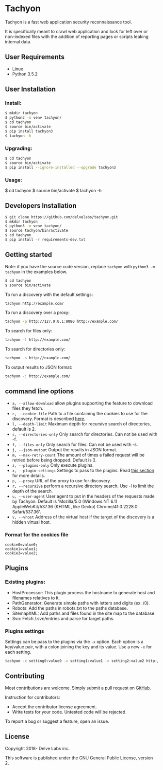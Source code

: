 # Tachyon

Tachyon is a fast web application security reconnaissance tool.

It is specifically meant to crawl web application and look for left over or non-indexed files with the addition of reporting pages or scripts leaking internal data.

## User Requirements    

- Linux
- Python 3.5.2

## User Installation

### Install:

```bash
$ mkdir tachyon
$ python3 -m venv tachyon/
$ cd tachyon
$ source bin/activate
$ pip install tachyon3
$ tachyon -h
```
### Upgrading:

```bash
$ cd tachyon
$ source bin/activate
$ pip install --ignore-installed --upgrade tachyon3
```

### Usage:
$ cd tachyon
$ source bin/activate
$ tachyon -h

## Developers Installation

```bash
$ git clone https://github.com/delvelabs/tachyon.git
$ mkdir tachyon
$ python3 -m venv tachyon/
$ source tachyon/bin/activate
$ cd tachyon
$ pip install -r requirements-dev.txt
```

## Getting started

Note: if you have the source code version, replace ```tachyon``` with ```python3 -m tachyon``` in the examples below.

```bash
$ cd tachyon
$ source bin/activate
```

To run a discovery with the default settings:
```bash
tachyon http://example.com/
```

To run a discovery over a proxy:
```bash
tachyon -p http://127.0.0.1:8080 http://example.com/
```

To search for files only:
```bash
tachyon -f http://example.com/
```

To search for directories only:
```bash
tachyon -s http://example.com/
```

To output results to JSON format:
```bash
tachyon -j http://example.com/
```

## command line options

* ```a, --allow-download``` allow plugins supporting the feature to download files they fetch.
* ```c, --cookie-file``` Path to a file containing the cookies to use for the discovery. Format is described 
                         [here](#format-for-the-cookies-file).
* ```l, --depth-limit``` Maximum depth for recursive search of directories, default is 2.
* ```s, --directories-only``` Only search for directories. Can not be used with -f.
* ```f, --files-only``` Only search for files. Can not be used with -s.
* ```j, --json-output``` Output the results in JSON format.
* ```m, --max-retry-count``` The amount of times a failed request will be retried before being dropped. Default is 3.
* ```z, --plugins-only``` Only execute plugins.
* ```x, --plugin-settings``` Settings to pass to the plugins. Read [this section](#plugins-settings) for more details.
* ```p, --proxy``` URL of the proxy to use for discovery.
* ```r, --recursive``` perform a recursive directory search. Use -l to limit the depth of the search.
* ```u, --user-agent``` User agent to put in the headers of the requests made by Tachyon. Default is 'Mozilla/5.0 
    (Windows NT 6.1) AppleWebKit/537.36 (KHTML, like Gecko) Chrome/41.0.2228.0 Safari/537.36'.
* ```v, --vhost``` Address of the virtual host if the target of the discovery is a hidden virtual host.

### Format for the cookies file

```
cookie0=value0;
cookie1=value1;
cookie2=value2;
```

## Plugins

### Existing plugins:

* HostProcessor: This plugin process the hostname to generate host and filenames relatives to it.
* PathGenerator: Generate simple paths with letters and digits (ex: /0).
* Robots: Add the paths in robots.txt to the paths database.
* SitemapXML: Add paths and files found in the site map to the database.
* Svn: Fetch /.svn/entries and parse for target paths.

### Plugins settings

Settings can be pass to the plugins via the ``-x`` option. Each option is a key/value pair, with a colon joining the key
 and its value. Use a new ``-x`` for each setting.
 
```bash
tachyon -x setting0:value0 -x setting1:value1 -x setting2:value2 http://example.com/
```

## Contributing

Most contributions are welcome. Simply submit a pull request on [GitHub](https://github.com/delvelabs/tachyon/).

Instruction for contributors:
* Accept the contributor license agreement.
* Write tests for your code. Untested code will be rejected.

To report a bug or suggest a feature, open an issue.

## License

Copyright 2018- Delve Labs inc.

This software is published under the GNU General Public License, version 2.
